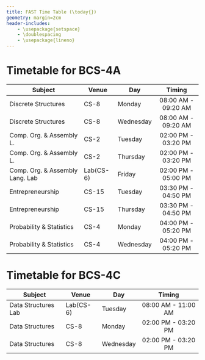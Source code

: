 ```yaml
---
title: FAST Time Table (\today{})
geometry: margin=2cm
header-includes:
    - \usepackage{setspace}
    - \doublespacing
    - \usepackage{lineno}
---
```



# Timetable for BCS-4A

| **Subject**                           | **Venue** | **Day**       | **Timing**     |
| --------------------------------- | ----- | --------- |:----------:|
Discrete Structures                                | CS-8                    | Monday      | 08:00 AM                  - 09:20 AM                  |
Discrete Structures                                | CS-8                    | Wednesday   | 08:00 AM                  - 09:20 AM                  |
Comp. Org. & Assembly L.                           | CS-2                    | Tuesday     | 02:00 PM                  - 03:20 PM                  |
Comp. Org. & Assembly L.                           | CS-2                    | Thursday    | 02:00 PM                  - 03:20 PM                  |
Comp. Org. & Assembly Lang. Lab                    | Lab(CS-6)               | Friday      | 02:00 PM                  - 05:00 PM                  |
Entrepreneurship                                   | CS-15                   | Tuesday     | 03:30 PM                  - 04:50 PM                  |
Entrepreneurship                                   | CS-15                   | Thursday    | 03:30 PM                  - 04:50 PM                  |
Probability & Statistics                           | CS-4                    | Monday      | 04:00 PM                  - 05:20 PM                  |
Probability & Statistics                           | CS-4                    | Wednesday   | 04:00 PM                  - 05:20 PM                  |



# Timetable for BCS-4C

| **Subject**                           | **Venue** | **Day**       | **Timing**     |
| --------------------------------- | ----- | --------- |:----------:|
Data Structures Lab                                | Lab(CS-6)               | Tuesday     | 08:00 AM                  - 11:00 AM                  |
Data Structures                                    | CS-8                    | Monday      | 02:00 PM                  - 03:20 PM                  |
Data Structures                                    | CS-8                    | Wednesday   | 02:00 PM                  - 03:20 PM                  |

